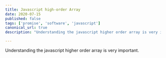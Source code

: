 ```yaml
---
title: Javascript high-order Array
date: 2020-07-15
published: false
tags: ['promise', 'software', 'javascript']
canonical_url: true
description: "Understanding the javascript higher order array is very important..."

---
```


Understanding the javascript higher order array is very important.